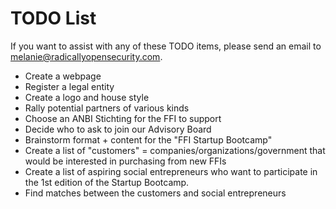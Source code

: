 # TODO List

If you want to assist with any of these TODO items, please send an email to melanie@radicallyopensecurity.com.

* Create a webpage 
* Register a legal entity
* Create a logo and house style
* Rally potential partners of various kinds
* Choose an ANBI Stichting for the FFI to support
* Decide who to ask to join our Advisory Board
* Brainstorm format + content for the "FFI Startup Bootcamp"
* Create a list of "customers" = companies/organizations/government that would be interested in purchasing from new FFIs
* Create a list of aspiring social entrepreneurs who want to participate in the 1st edition of the Startup Bootcamp.
* Find matches between the customers and social entrepreneurs
